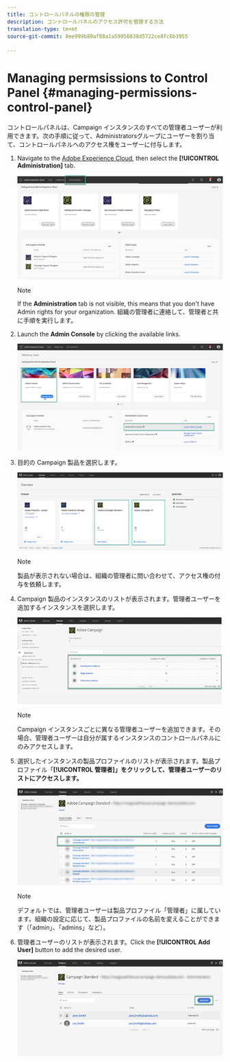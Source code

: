```yaml
---
title: コントロールパネルの権限の管理
description: コントロールパネルのアクセス許可を管理する方法
translation-type: tm+mt
source-git-commit: 8ee999b89af88a1a59956838d5722ce8fc6b3955

---
```



# Managing permsissions to Control Panel {#managing-permissions-control-panel}

コントロールパネルは、Campaign インスタンスのすべての管理者ユーザーが利用できます。次の手順に従って、Administratorsグループにユーザーを割り当て、コントロールパネルへのアクセス権をユーザーに付与します。

1. Navigate to the [Adobe Experience Cloud](https://amc.experiencecloud.adobe.com/exc-content/login.html), then select the **[!UICONTROL Administration]** tab.

   ![](assets/control_panel_add_user1.png)

   >[!NOTE]
   >
   >If the <b>Administration</b> tab is not visible, this means that you don't have Admin rights for your organization. 組織の管理者に連絡して、管理者と共に手順を実行します。

1. Launch the **Admin Console** by clicking the available links.

   ![](assets/control_panel_admin1.png)

1. 目的の Campaign 製品を選択します。

   ![](assets/control_panel_add_user3.png)

   >[!NOTE]
   >
   >製品が表示されない場合は、組織の管理者に問い合わせて、アクセス権の付与を依頼します。

1. Campaign 製品のインスタンスのリストが表示されます。管理者ユーザーを追加するインスタンスを選択します。

   ![](assets/control_panel_add_user4.png)

   >[!NOTE]
   >
   >Campaign インスタンスごとに異なる管理者ユーザーを追加できます。その場合、管理者ユーザーは自分が属するインスタンスのコントロールパネルにのみアクセスします。

1. 選択したインスタンスの製品プロファイルのリストが表示されます。製品プロファイル「**[!UICONTROL 管理者]」をクリックして、管理者ユーザーのリストにアクセスします。**

   ![](assets/control_panel_add_user_5.png)

   >[!NOTE]
   >
   >デフォルトでは、管理者ユーザーは製品プロファイル「管理者」に属しています。組織の設定に応じて、製品プロファイルの名前を変えることができます（「admin」、「admins」など）。

1. 管理者ユーザーのリストが表示されます。Click the **[!UICONTROL Add User]** button to add the desired user.

   ![](assets/control_panel_add_user_6.png)
